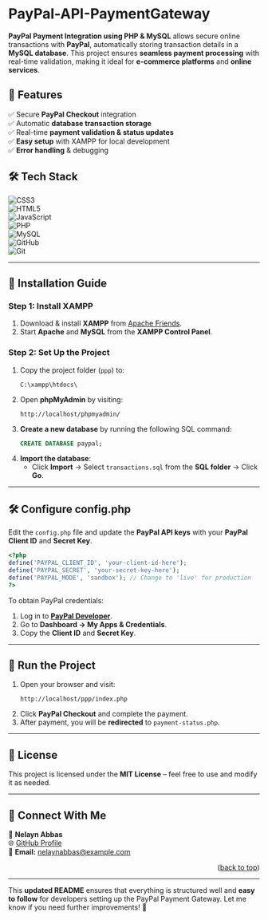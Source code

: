 # **PayPal-API-PaymentGateway**  

**PayPal Payment Integration using PHP & MySQL** allows secure online transactions with **PayPal**, automatically storing transaction details in a **MySQL database**. This project ensures **seamless payment processing** with real-time validation, making it ideal for **e-commerce platforms** and **online services**.  

## **📌 Features**  
✅ Secure **PayPal Checkout** integration  
✅ Automatic **database transaction storage**  
✅ Real-time **payment validation & status updates**  
✅ **Easy setup** with XAMPP for local development  
✅ **Error handling** & debugging  

## **🛠️ Tech Stack**  
![CSS3](https://img.shields.io/badge/css3-%231572B6.svg?style=for-the-badge&logo=css3&logoColor=white)  
![HTML5](https://img.shields.io/badge/html5-%23E34F26.svg?style=for-the-badge&logo=html5&logoColor=white)  
![JavaScript](https://img.shields.io/badge/javascript-%23323330.svg?style=for-the-badge&logo=javascript&logoColor=%23F7DF1E)  
![PHP](https://img.shields.io/badge/php-%23777BB4.svg?style=for-the-badge&logo=php&logoColor=white)  
![MySQL](https://img.shields.io/badge/mysql-4479A1.svg?style=for-the-badge&logo=mysql&logoColor=white)  
![GitHub](https://img.shields.io/badge/github-%23121011.svg?style=for-the-badge&logo=github&logoColor=white)  
![Git](https://img.shields.io/badge/git-%23F05033.svg?style=for-the-badge&logo=git&logoColor=white)  

---

## **📌 Installation Guide**  

### **Step 1: Install XAMPP**  
1. Download & install **XAMPP** from [Apache Friends](https://www.apachefriends.org/).  
2. Start **Apache** and **MySQL** from the **XAMPP Control Panel**.  

### **Step 2: Set Up the Project**  
1. Copy the project folder (`ppp`) to:  
   ```
   C:\xampp\htdocs\
   ```
2. Open **phpMyAdmin** by visiting:  
   ```
   http://localhost/phpmyadmin/
   ```
3. **Create a new database** by running the following SQL command:  
   ```sql
   CREATE DATABASE paypal;
   ```
4. **Import the database**:  
   - Click **Import** → Select `transactions.sql` from the **SQL folder** → Click **Go**.  

---

## **🛠️ Configure config.php**  
Edit the `config.php` file and update the **PayPal API keys** with your **PayPal Client ID** and **Secret Key**.  

```php
<?php
define('PAYPAL_CLIENT_ID', 'your-client-id-here');
define('PAYPAL_SECRET', 'your-secret-key-here');
define('PAYPAL_MODE', 'sandbox'); // Change to 'live' for production
?>
```
To obtain PayPal credentials:  
1. Log in to **[PayPal Developer](https://developer.paypal.com/)**.  
2. Go to **Dashboard → My Apps & Credentials**.  
3. Copy the **Client ID** and **Secret Key**.  

---

## **🚀 Run the Project**  
1. Open your browser and visit:  
   ```
   http://localhost/ppp/index.php
   ```
2. Click **PayPal Checkout** and complete the payment.  
3. After payment, you will be **redirected** to `payment-status.php`.  

---

## **📜 License**  
This project is licensed under the **MIT License** – feel free to use and modify it as needed.  

---

## **📩 Connect With Me**  

👤 **Nelayn Abbas**  
🌐 [GitHub Profile](https://github.com/NelaynAbbas)  
📧 **Email:** nelaynabbas@example.com  

<p align="right">(<a href="#readme-top">back to top</a>)</p>  

---

This **updated README** ensures that everything is structured well and **easy to follow** for developers setting up the PayPal Payment Gateway. Let me know if you need further improvements! 🚀
